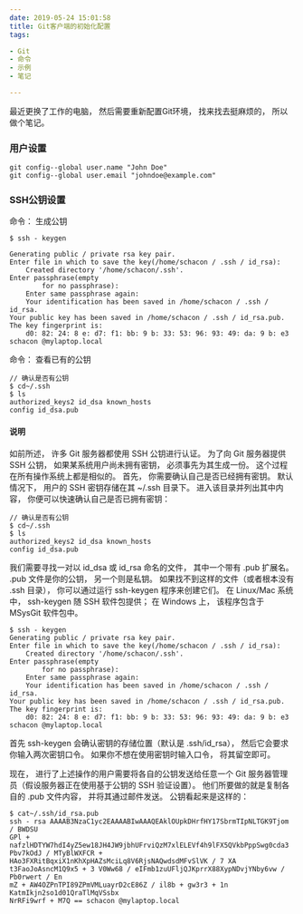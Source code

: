 ```yaml
---
date: 2019-05-24 15:01:58
title: Git客户端的初始化配置
tags: 

- Git
- 命令
- 示例
- 笔记

---
```


最近更换了工作的电脑， 然后需要重新配置Git环境， 找来找去挺麻烦的， 所以做个笔记。 
<!-- more -->

### 用户设置

```
git config--global user.name "John Doe"
git config--global user.email "johndoe@example.com"
```

### SSH公钥设置

命令： 生成公钥

```
$ ssh - keygen

Generating public / private rsa key pair.
Enter file in which to save the key(/home/schacon / .ssh / id_rsa):
    Created directory '/home/schacon/.ssh'.
Enter passphrase(empty
        for no passphrase):
    Enter same passphrase again:
    Your identification has been saved in /home/schacon / .ssh / id_rsa.
Your public key has been saved in /home/schacon / .ssh / id_rsa.pub.
The key fingerprint is:
    d0: 82: 24: 8 e: d7: f1: bb: 9 b: 33: 53: 96: 93: 49: da: 9 b: e3 schacon @mylaptop.local
```

命令： 查看已有的公钥

```
// 确认是否有公钥
$ cd~/.ssh
$ ls
authorized_keys2 id_dsa known_hosts
config id_dsa.pub
```

#### 说明

如前所述， 许多 Git 服务器都使用 SSH 公钥进行认证。 为了向 Git 服务器提供 SSH 公钥， 如果某系统用户尚未拥有密钥， 必须事先为其生成一份。 这个过程在所有操作系统上都是相似的。 首先， 你需要确认自己是否已经拥有密钥。 默认情况下， 用户的 SSH 密钥存储在其 ~/.ssh 目录下。 进入该目录并列出其中内容， 你便可以快速确认自己是否已拥有密钥： 

```
// 确认是否有公钥
$ cd~/.ssh
$ ls
authorized_keys2 id_dsa known_hosts
config id_dsa.pub
```

我们需要寻找一对以 id_dsa 或 id_rsa 命名的文件， 其中一个带有 .pub 扩展名。 .pub 文件是你的公钥， 另一个则是私钥。 如果找不到这样的文件（或者根本没有 .ssh 目录）， 你可以通过运行 ssh-keygen 程序来创建它们。 在 Linux/Mac 系统中， ssh-keygen 随 SSH 软件包提供； 在 Windows 上， 该程序包含于 MSysGit 软件包中。 

```
$ ssh - keygen
Generating public / private rsa key pair.
Enter file in which to save the key(/home/schacon / .ssh / id_rsa):
    Created directory '/home/schacon/.ssh'.
Enter passphrase(empty
        for no passphrase):
    Enter same passphrase again:
    Your identification has been saved in /home/schacon / .ssh / id_rsa.
Your public key has been saved in /home/schacon / .ssh / id_rsa.pub.
The key fingerprint is:
    d0: 82: 24: 8 e: d7: f1: bb: 9 b: 33: 53: 96: 93: 49: da: 9 b: e3 schacon @mylaptop.local
```

首先 ssh-keygen 会确认密钥的存储位置（默认是 .ssh/id_rsa）， 然后它会要求你输入两次密钥口令。 如果你不想在使用密钥时输入口令， 将其留空即可。 

现在， 进行了上述操作的用户需要将各自的公钥发送给任意一个 Git 服务器管理员（假设服务器正在使用基于公钥的 SSH 验证设置）。 他们所要做的就是复制各自的 .pub 文件内容， 并将其通过邮件发送。 公钥看起来是这样的： 

```
$ cat~/.ssh/id_rsa.pub
ssh - rsa AAAAB3NzaC1yc2EAAAABIwAAAQEAklOUpkDHrfHY17SbrmTIpNLTGK9Tjom / BWDSU
GPl + nafzlHDTYW7hdI4yZ5ew18JH4JW9jbhUFrviQzM7xlELEVf4h9lFX5QVkbPppSwg0cda3
Pbv7kOdJ / MTyBlWXFCR + HAo3FXRitBqxiX1nKhXpHAZsMciLq8V6RjsNAQwdsdMFvSlVK / 7 XA
t3FaoJoAsncM1Q9x5 + 3 V0Ww68 / eIFmb1zuUFljQJKprrX88XypNDvjYNby6vw / Pb0rwert / En
mZ + AW4OZPnTPI89ZPmVMLuayrD2cE86Z / il8b + gw3r3 + 1n KatmIkjn2so1d01QraTlMqVSsbx
NrRFi9wrf + M7Q == schacon @mylaptop.local
```

